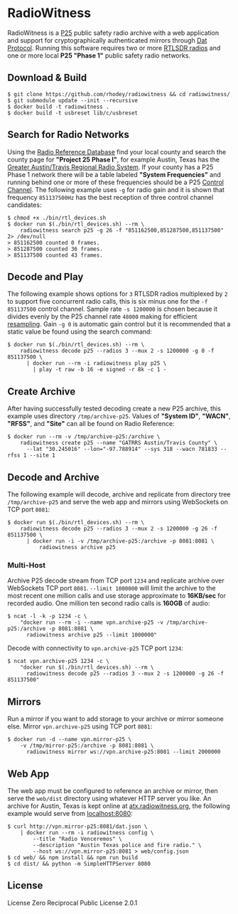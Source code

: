 # RadioWitness
RadioWitness is a [P25](https://en.wikipedia.org/wiki/Project_25) public safety radio archive with a web application and support for cryptographically authenticated mirrors through [Dat Protocol](https://dat.foundation/). Running this software requires two or more [RTLSDR radios](https://osmocom.org/projects/rtl-sdr/wiki/Rtl-sdr) and one or more local **P25 "Phase 1"** public safety radio networks.

## Download & Build
```
$ git clone https://github.com/rhodey/radiowitness && cd radiowitness/
$ git submodule update --init --recursive
$ docker build -t radiowitness .
$ docker build -t usbreset lib/c/usbreset
```

## Search for Radio Networks
Using the [Radio Reference Database](https://www.radioreference.com/apps/db/) find your local county and search the county page for **"Project 25 Phase I"**, for example Austin, Texas has the [Greater Austin/Travis Regional Radio System](https://www.radioreference.com/apps/db/?sid=2). If your county has a P25 Phase 1 network there will be a table labeled **"System Frequencies"** and running behind one or more of these frequencies should be a P25 [Control Channel](https://wiki.radioreference.com/index.php/Control_channel). The following example uses `-g` for radio gain and it is shown that frequency `851137500Hz` has the best reception of three control channel candidates:
```
$ chmod +x ./bin/rtl_devices.sh
$ docker run $(./bin/rtl_devices.sh) --rm \
    radiowitness search p25 -g 26 -f "851162500,851287500,851137500" 2> /dev/null
> 851162500 counted 0 frames.
> 851287500 counted 36 frames.
> 851137500 counted 43 frames.
```

## Decode and Play
The following example shows options for `3` RTLSDR radios multiplexed by `2` to support five concurrent radio calls, this is six minus one for the `-f 851137500` control channel. Sample rate `-s 1200000` is chosen because it divides evenly by the P25 channel rate `48000` making for efficient [resampling](https://dspguru.com/dsp/faqs/multirate/resampling/). Gain `-g 0` is automatic gain control but it is recommended that a static value be found using the search command:
```
$ docker run $(./bin/rtl_devices.sh) --rm \
    radiowitness decode p25 --radios 3 --mux 2 -s 1200000 -g 0 -f 851137500 \
      | docker run --rm -i radiowitness play p25 \
        | play -t raw -b 16 -e signed -r 8k -c 1 -
```

## Create Archive
After having successfully tested decoding create a new P25 archive, this example uses directory `/tmp/archive-p25`. Values of **"System ID"**, **"WACN"**, **"RFSS"**, and **"Site"** can all be found on Radio Reference:
```
$ docker run --rm -v /tmp/archive-p25:/archive \
    radiowitness create p25 --name "GATRRS Austin/Travis County" \
      --lat "30.245016" --lon="-97.788914" --sys 318 --wacn 781833 --rfss 1 --site 1
```

## Decode and Archive
The following example will decode, archive and replicate from directory tree `/tmp/archive-p25` and serve the web app and mirrors using WebSockets on TCP port `8081`:
```
$ docker run $(./bin/rtl_devices.sh) --rm \
    radiowitness decode p25 --radios 3 --mux 2 -s 1200000 -g 26 -f 851137500 \
      | docker run -i -v /tmp/archive-p25:/archive -p 8081:8081 \
          radiowitness archive p25
```

### Multi-Host
Archive P25 decode stream from TCP port `1234` and replicate archive over WebSockets TCP port `8081`. `--limit 1000000` will limit the archive to the most recent one million calls and use storage approximate to **16KB/sec** for recorded audio. One million ten second radio calls is **160GB** of audio:
```
$ ncat -l -k -p 1234 -c \
    "docker run --rm -i --name vpn.archive-p25 -v /tmp/archive-p25:/archive -p 8081:8081 \
      radiowitness archive p25 --limit 1000000"
```

Decode with connectivity to `vpn.archive-p25` TCP port `1234`:
```
$ ncat vpn.archive-p25 1234 -c \
    "docker run $(./bin/rtl_devices.sh) --rm \
      radiowitness decode p25 --radios 3 --mux 2 -s 1200000 -g 26 -f 851137500"
```

## Mirrors
Run a mirror if you want to add storage to your archive or mirror someone else. Mirror `vpn.archive-p25` using TCP port `8081`:
```
$ docker run -d --name vpn.mirror-p25 \
    -v /tmp/mirror-p25:/archive -p 8081:8081 \
      radiowitness mirror ws://vpn.archive-p25:8081 --limit 2000000
```

## Web App
The web app must be configured to reference an archive or mirror, then serve the `web/dist` directory using whatever HTTP server you like. An archive for Austin, Texas is kept online at [atx.radiowitness.org](http://atx.radiowitness.org), the following example would serve from [localhost:8080](http://localhost:8080):
```
$ curl http://vpn.mirror-p25:8081/dat.json \
    | docker run --rm -i radiowitness config \
        --title "Radio Venceremos" \
        --description "Austin Texas police and fire radio." \
        --host ws://vpn.mirror-p25:8081 > web/config.json
$ cd web/ && npm install && npm run build
$ cd dist/ && python -m SimpleHTTPServer 8080
```

## License
License Zero Reciprocal Public License 2.0.1
